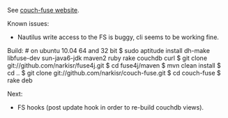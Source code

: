 See [couch-fuse website](http://narkisr.github.com/couch-fuse/).

Known issues:

 * Nautilus write access to the FS is buggy, cli seems to be working fine.
       
Build: 
	# on ubuntu 10.04 64 and 32 bit 
	$ sudo aptitude install dh-make libfuse-dev sun-java6-jdk maven2 ruby rake couchdb curl
	$ git clone git://github.com/narkisr/fuse4j.git
	$ cd fuse4j/maven
	$ mvn clean install
	$ cd ..
	$ git clone git://github.com/narkisr/couch-fuse.git
	$ cd couch-fuse
	$ rake deb

Next:

 * FS hooks (post update hook in order to re-build couchdb views).

